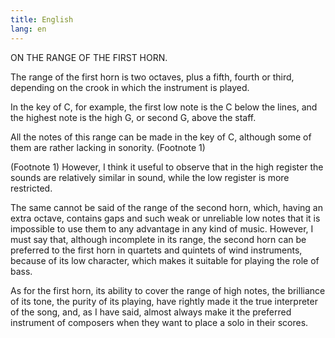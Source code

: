 ```yaml
---
title: English
lang: en
---
```


ON THE RANGE OF THE FIRST HORN.

The range of the first horn is two octaves, plus a fifth, fourth or third, depending on the crook in which the instrument is played.

In the key of C, for example, the first low note is the C below the lines, and the highest note is the high G, or second G, above the staff.

All the notes of this range can be made in the key of C, although some of them are rather lacking in sonority. (Footnote 1)

(Footnote 1) However, I think it useful to observe that in the high register the sounds are relatively similar in sound, while the low register is more restricted.

The same cannot be said of the range of the second horn, which, having an extra octave, contains gaps and such weak or unreliable low notes that it is impossible to use them to any advantage in any kind of music. However, I must say that, although incomplete in its range, the second horn can be preferred to the first horn in quartets and quintets of wind instruments, because of its low character, which makes it suitable for playing the role of bass.

As for the first horn, its ability to cover the range of high notes, the brilliance of its tone, the purity of its playing, have rightly made it the true interpreter of the song, and, as I have said, almost always make it the preferred instrument of composers when they want to place a solo in their scores.
